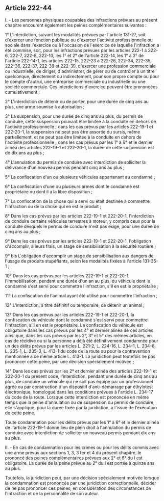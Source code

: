 Article 222-44
----
I. - Les personnes physiques coupables des infractions prévues au présent
chapitre encourent également les peines complémentaires suivantes :

1° L'interdiction, suivant les modalités prévues par l'article 131-27, soit
d'exercer une fonction publique ou d'exercer l'activité professionnelle ou
sociale dans l'exercice ou à l'occasion de l'exercice de laquelle l'infraction a
été commise, soit, pour les infractions prévues par les articles 222-1 à 222-6,
222-7, 222-8, 222-10, les 1° et 2° de l'article 222-14, les 1° à 3° de l'article
222-14-1, les articles 222-15, 222-23 à 222-26, 222-34, 222-35, 222-36, 222-37,
222-38 et 222-39, d'exercer une profession commerciale ou industrielle, de
diriger, d'administrer, de gérer ou de contrôler à un titre quelconque,
directement ou indirectement, pour son propre compte ou pour le compte d'autrui,
une entreprise commerciale ou industrielle ou une société commerciale. Ces
interdictions d'exercice peuvent être prononcées cumulativement ;

2° L'interdiction de détenir ou de porter, pour une durée de cinq ans au plus,
une arme soumise à autorisation ;

3° La suspension, pour une durée de cinq ans au plus, du permis de conduire,
cette suspension pouvant être limitée à la conduite en dehors de l'activité
professionnelle ; dans les cas prévus par les articles 222-19-1 et 222-20-1, la
suspension ne peut pas être assortie du sursis, même partiellement, et ne peut
pas être limitée à la conduite en dehors de l'activité professionnelle ; dans
les cas prévus par les 1° à 6° et le dernier alinéa des articles 222-19-1 et
222-20-1, la durée de cette suspension est de dix ans au plus ;

4° L'annulation du permis de conduire avec interdiction de solliciter la
délivrance d'un nouveau permis pendant cinq ans au plus ;

5° La confiscation d'un ou plusieurs véhicules appartenant au condamné ;

6° La confiscation d'une ou plusieurs armes dont le condamné est propriétaire ou
dont il a la libre disposition ;

7° La confiscation de la chose qui a servi ou était destinée à commettre
l'infraction ou de la chose qui en est le produit ;

8° Dans les cas prévus par les articles 222-19-1 et 222-20-1, l'interdiction de
conduire certains véhicules terrestres à moteur, y compris ceux pour la conduite
desquels le permis de conduire n'est pas exigé, pour une durée de cinq ans au
plus ;

9° Dans les cas prévus par les articles 222-19-1 et 222-20-1, l'obligation
d'accomplir, à leurs frais, un stage de sensibilisation à la sécurité routière ;

9° bis L'obligation d'accomplir un stage de sensibilisation aux dangers de
l'usage de produits stupéfiants, selon les modalités fixées à l'article 131-35-1
;

10° Dans les cas prévus par les articles 222-19-1 et 222-20-1, l'immobilisation,
pendant une durée d'un an au plus, du véhicule dont le condamné s'est servi pour
commettre l'infraction, s'il en est le propriétaire ;

11° La confiscation de l'animal ayant été utilisé pour commettre l'infraction ;

12° L'interdiction, à titre définitif ou temporaire, de détenir un animal ;

13° Dans les cas prévus par les articles 222-19-1 et 222-20-1, la confiscation
du véhicule dont le condamné s'est servi pour commettre l'infraction, s'il en
est le propriétaire. La confiscation du véhicule est obligatoire dans les cas
prévus par les 4° et dernier alinéa de ces articles ainsi que, dans les cas
prévus par les 2°, 3° et 5° des mêmes articles, en cas de récidive ou si la
personne a déjà été définitivement condamnée pour un des délits prévus par les
articles L. 221-2, L. 224-16, L. 234-1, L. 234-8, L. 235-1, L. 235-3, L. 413-1
du code de la route ou pour la contravention mentionnée à ce même article L.
413-1. La juridiction peut toutefois ne pas prononcer cette peine, par une
décision spécialement motivée ;

14° Dans les cas prévus par les 2° et dernier alinéa des articles 222-19-1 et
222-20-1 du présent code, l'interdiction, pendant une durée de cinq ans au plus,
de conduire un véhicule qui ne soit pas équipé par un professionnel agréé ou par
construction d'un dispositif d'anti-démarrage par éthylotest électronique,
homologué dans les conditions prévues à l'article L. 234-17 du code de la route.
Lorsque cette interdiction est prononcée en même temps que la peine d'annulation
ou de suspension du permis de conduire, elle s'applique, pour la durée fixée par
la juridiction, à l'issue de l'exécution de cette peine.

Toute condamnation pour les délits prévus par les 1° à 6° et le dernier alinéa
de l'article 222-19-1 donne lieu de plein droit à l'annulation du permis de
conduire avec interdiction de solliciter un nouveau permis pendant dix ans au
plus.

II. - En cas de condamnation pour les crimes ou pour les délits commis avec une
arme prévus aux sections 1, 3, 3 ter et 4 du présent chapitre, le prononcé des
peines complémentaires prévues aux 2° et 6° du I est obligatoire. La durée de la
peine prévue au 2° du I est portée à quinze ans au plus.

Toutefois, la juridiction peut, par une décision spécialement motivée lorsque la
condamnation est prononcée par une juridiction correctionnelle, décider de ne
pas prononcer ces peines, en considération des circonstances de l'infraction et
de la personnalité de son auteur.
